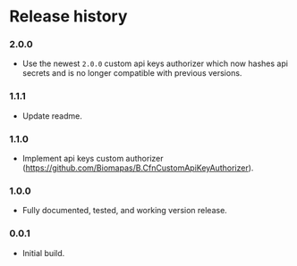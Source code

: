 # Release history

### 2.0.0
* Use the newest `2.0.0` custom api keys authorizer which now hashes 
api secrets and is no longer compatible with previous versions. 

### 1.1.1
* Update readme.

### 1.1.0
* Implement api keys custom authorizer (https://github.com/Biomapas/B.CfnCustomApiKeyAuthorizer).

### 1.0.0
* Fully documented, tested, and working version release.

### 0.0.1
* Initial build. 
